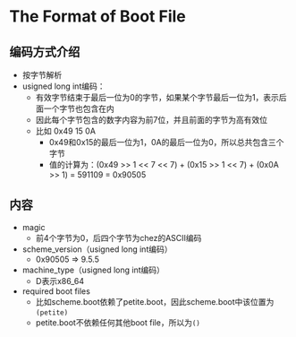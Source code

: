 # The Format of Boot File

## 编码方式介绍

- 按字节解析
- usigned long int编码：
  - 有效字节结束于最后一位为0的字节，如果某个字节最后一位为1，表示后面一个字节也包含在内
  - 因此每个字节包含的数字内容为前7位，并且前面的字节为高有效位
  - 比如 0x49 15 0A
    - 0x49和0x15的最后一位为1，0A的最后一位为0，所以总共包含三个字节
    - 值的计算为：(0x49 >> 1 << 7 << 7) + (0x15 >> 1 << 7) + (0x0A >> 1) = 591109 = 0x90505

## 内容

- magic
  - 前4个字节为0，后四个字节为chez的ASCII编码
- scheme_version（usigned long int编码）
  - 0x90505 => 9.5.5
- machine_type（usigned long int编码）
  - D表示x86_64
- required boot files
  - 比如scheme.boot依赖了petite.boot，因此scheme.boot中该位置为`(petite)`
  - petite.boot不依赖任何其他boot file，所以为`()`
